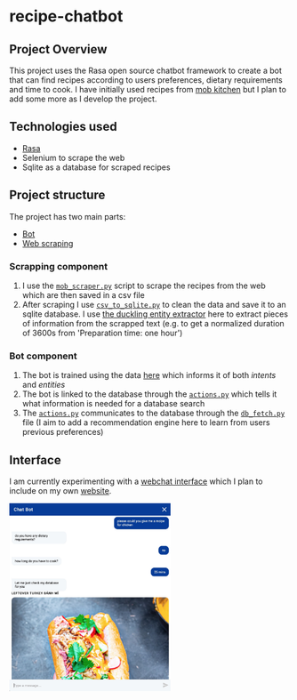 # recipe-chatbot

## Project Overview

This project uses the Rasa open source chatbot framework to create a bot that can find recipes according to users preferences, dietary requirements and time to cook. I have initially used recipes from [mob kitchen](http://www.mobkitchen.co.uk) but I plan to add some more as I develop the project.

## Technologies used

- [Rasa](https://github.com/RasaHQ/rasa)
- Selenium to scrape the web
- Sqlite as a database for scraped recipes

## Project structure

The project has two main parts:

- [Bot](./bot)
- [Web scraping](./scraper)

### Scrapping component

1. I use the [`mob_scraper.py`](./scraper/mob_scraper.py) script to scrape the recipes from the web which are then saved in a csv file
2. After scraping I use [`csv_to_sqlite.py`](./scraper/csv_to_sqlite.py) to clean the data and save it to an sqlite database. I use [the duckling entity extractor](https://github.com/facebook/duckling) here to extract pieces of information from the scrapped text (e.g. to get a normalized duration of 3600s from 'Preparation time: one hour')

### Bot component

1. The bot is trained using the data [here](./bot/data) which informs it of both _intents_ and _entities_
2. The bot is linked to the database through the [`actions.py`](./bot/actions.py) which tells it what information is needed for a database search
3. The [`actions.py`](./bot/actions.py) communicates to the database through the [`db_fetch.py`](./bot/db_fetch.py) file (I aim to add a recommendation engine here to learn from users previous preferences)

## Interface

I am currently experimenting with a [webchat interface](https://github.com/botfront/rasa-webchat) which I plan to include on my own [website](edward-rees.com).

<img src="./assets/bot-demo.jpg" alt="bot-demo" style="zoom: 33%;" />